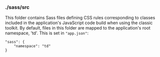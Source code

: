 ### ./sass/src

This folder contains Sass files defining CSS rules corresponding to classes
included in the application's JavaScript code build when using the classic toolkit.
By default, files in this folder are mapped to the application's root namespace, 'td'.
This is set in `"app.json"`:

    "sass": {
        "namespace": "td"
    }